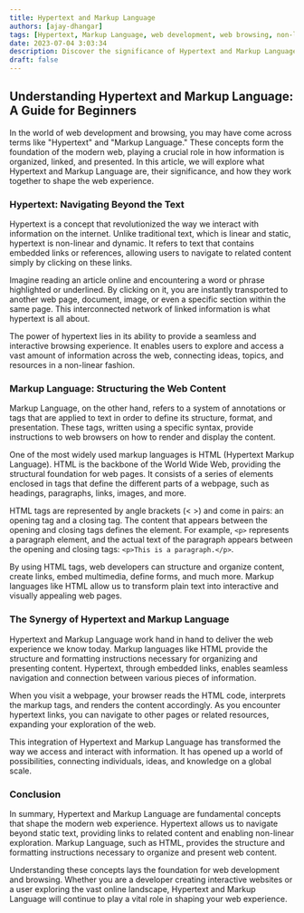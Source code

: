 ```yaml
---
title: Hypertext and Markup Language
authors: [ajay-dhangar]
tags: [Hypertext, Markup Language, web development, web browsing, non-linear navigation, HTML, web content, structured content, interactive websites]
date: 2023-07-04 3:03:34
description: Discover the significance of Hypertext and Markup Language in web development
draft: false
---
```


## Understanding Hypertext and Markup Language: A Guide for Beginners

In the world of web development and browsing, you may have come across terms like "Hypertext" and "Markup Language." These concepts form the foundation of the modern web, playing a crucial role in how information is organized, linked, and presented. In this article, we will explore what Hypertext and Markup Language are, their significance, and how they work together to shape the web experience.

### Hypertext: Navigating Beyond the Text

Hypertext is a concept that revolutionized the way we interact with information on the internet. Unlike traditional text, which is linear and static, hypertext is non-linear and dynamic. It refers to text that contains embedded links or references, allowing users to navigate to related content simply by clicking on these links.

Imagine reading an article online and encountering a word or phrase highlighted or underlined. By clicking on it, you are instantly transported to another web page, document, image, or even a specific section within the same page. This interconnected network of linked information is what hypertext is all about.

The power of hypertext lies in its ability to provide a seamless and interactive browsing experience. It enables users to explore and access a vast amount of information across the web, connecting ideas, topics, and resources in a non-linear fashion.

### Markup Language: Structuring the Web Content

Markup Language, on the other hand, refers to a system of annotations or tags that are applied to text in order to define its structure, format, and presentation. These tags, written using a specific syntax, provide instructions to web browsers on how to render and display the content.

One of the most widely used markup languages is HTML (Hypertext Markup Language). HTML is the backbone of the World Wide Web, providing the structural foundation for web pages. It consists of a series of elements enclosed in tags that define the different parts of a webpage, such as headings, paragraphs, links, images, and more.

HTML tags are represented by angle brackets (< >) and come in pairs: an opening tag and a closing tag. The content that appears between the opening and closing tags defines the element. For example, `<p>` represents a paragraph element, and the actual text of the paragraph appears between the opening and closing tags: `<p>This is a paragraph.</p>`.

By using HTML tags, web developers can structure and organize content, create links, embed multimedia, define forms, and much more. Markup languages like HTML allow us to transform plain text into interactive and visually appealing web pages.

### The Synergy of Hypertext and Markup Language

Hypertext and Markup Language work hand in hand to deliver the web experience we know today. Markup languages like HTML provide the structure and formatting instructions necessary for organizing and presenting content. Hypertext, through embedded links, enables seamless navigation and connection between various pieces of information.

When you visit a webpage, your browser reads the HTML code, interprets the markup tags, and renders the content accordingly. As you encounter hypertext links, you can navigate to other pages or related resources, expanding your exploration of the web.

This integration of Hypertext and Markup Language has transformed the way we access and interact with information. It has opened up a world of possibilities, connecting individuals, ideas, and knowledge on a global scale.

### Conclusion

In summary, Hypertext and Markup Language are fundamental concepts that shape the modern web experience. Hypertext allows us to navigate beyond static text, providing links to related content and enabling non-linear exploration. Markup Language, such as HTML, provides the structure and formatting instructions necessary to organize and present web content.

Understanding these concepts lays the foundation for web development and browsing. Whether you are a developer creating interactive websites or a user exploring the vast online landscape, Hypertext and Markup Language will continue to play a vital role in shaping your web experience.